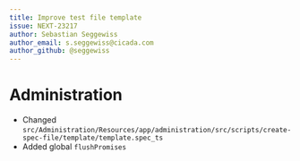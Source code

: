 ```yaml
---
title: Improve test file template
issue: NEXT-23217
author: Sebastian Seggewiss
author_email: s.seggewiss@cicada.com
author_github: @seggewiss
---
```

# Administration
* Changed `src/Administration/Resources/app/administration/src/scripts/create-spec-file/template/template.spec_ts`
* Added global `flushPromises`
